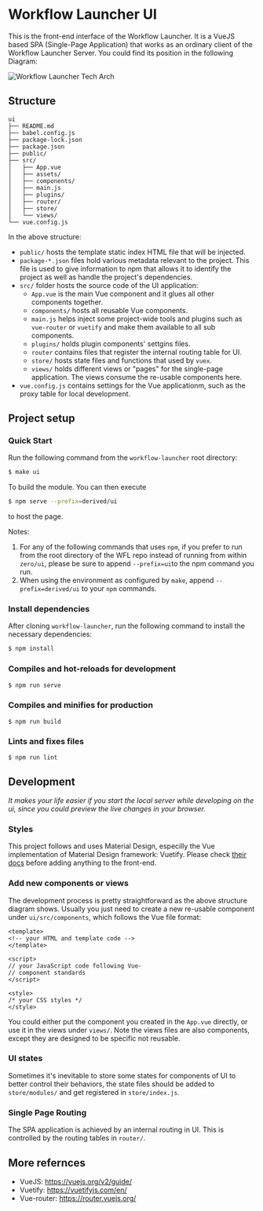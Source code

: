 # Workflow Launcher UI

This is the front-end interface of the Workflow Launcher. It is a VueJS based
SPA (Single-Page Application) that works as an ordinary client of the
Workflow Launcher Server. You could find its position in the following Diagram:

![Workflow Launcher Tech Arch](https://www.lucidchart.com/publicSegments/view/07076782-0aea-4c3b-b999-6bc413f4250a/image.png)

## Structure

```
ui
├── README.md
├── babel.config.js
├── package-lock.json
├── package.json
├── public/
├── src/
│   ├── App.vue
│   ├── assets/
│   ├── components/
│   ├── main.js
│   ├── plugins/
│   ├── router/
│   ├── store/
│   └── views/
└── vue.config.js
```

In the above structure:

- `public/` hosts the template static index HTML file that will be injected.
- `package-*.json` files hold various metadata relevant to the project. This file is used to give information to npm that allows it to identify the project as well as handle the project's dependencies.
- `src/` folder hosts the source code of the UI application:
    - `App.vue` is the main Vue component and it glues all other components together.
    - `components/` hosts all reusable Vue components.
    - `main.js` helps inject some project-wide tools and plugins such as `vue-router` or `vuetify` and make them available to all sub components.
    - `plugins/` holds plugin components' settgins files.
    - `router` contains files that register the internal routing table for UI.
    - `store/` hosts state files and functions that used by `vuex`.
    - `views/` holds different views or "pages" for the single-page application. The views consume the re-usable components here.
- `vue.config.js` contains settings for the Vue applicationm, such as the proxy table for local development.

## Project setup

### Quick Start
Run the following command from the `workflow-launcher` root directory:
```bash
$ make ui
```
To build the module. You can then execute
```bash
$ npm serve --prefix=derived/ui
```
to host the page.

Notes:
1. For any of the following commands that uses `npm`, if you prefer to run from
the root directory of the WFL repo instead of running from within `zero/ui`,
please be sure to append `--prefix=ui`to the npm command you run.
2. When using the environment as configured by `make`, append
`--prefix=derived/ui` to your `npm` commands.

### Install dependencies
After cloning `workflow-launcher`, run the following command to install the
necessary dependencies:
```bash
$ npm install
```

### Compiles and hot-reloads for development

```bash
$ npm run serve
```

### Compiles and minifies for production

```
$ npm run build
```

### Lints and fixes files
```
$ npm run lint
```

## Development

_It makes your life easier if you start the local server while developing on the ui, since you could preview the live changes in your browser._

### Styles

This project follows and uses Material Design, especilly the Vue implementation of Material Design framework: Vuetify. Please check [their docs](https://vuetifyjs.com/en/) before adding anything to the front-end.

### Add new components or views

The development process is pretty straightforward as the above structure diagram shows. Usually you just need to create a new re-usable component under `ui/src/components`, which follows the Vue file format:

```vue
<template>
<!-- your HTML and template code -->
</template>

<script>
// your JavaScript code following Vue-
// component standards
</script>

<style>
/* your CSS styles */
</style>
```

You could either put the component you created in the `App.vue` directly, or use it in the views under `views/`. Note the views files are also components, except they are designed to be specific not reusable.

### UI states
Sometimes it's inevitable to store some states for components of UI to better control their behaviors, the state files should be added to `store/modules/` and get registered in `store/index.js`.

### Single Page Routing

The SPA application is achieved by an internal routing in UI. This is controlled by the routing tables in `router/`.

## More refernces

- VueJS: https://vuejs.org/v2/guide/
- Vuetify: https://vuetifyjs.com/en/
- Vue-router: https://router.vuejs.org/
